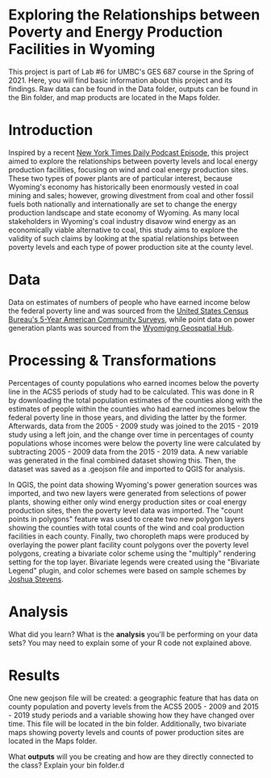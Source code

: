 # Exploring the Relationships between Poverty and Energy Production Facilities in Wyoming

This project is part of Lab #6 for UMBC's GES 687 course in the Spring of 2021. Here, you will find basic information about this project and its findings. Raw data can be found in the Data folder, outputs can be found in the Bin folder, and map products are located in the Maps folder.

# Introduction

Inspired by a recent [New York Times Daily Podcast Episode](https://www.nytimes.com/2021/03/16/podcasts/the-daily/wind-power-wyoming-climate-change.html), this project
aimed to explore the relationships between poverty levels and local energy production facilities, focusing on wind and coal energy production sites. These two types of power plants are of particular interest, because Wyoming's economy has historically been enormously vested in coal mining and sales; however, growing divestment from coal and other fossil fuels both nationally and internationally are set to change the energy production landscape and state economy of Wyoming. As many local stakeholders in Wyoming's coal industry disavow wind energy as an economically viable alternative to coal, this study aims to explore the validity of such claims by looking at the spatial relationships between poverty levels and each type of power production site at the county level.

# Data

Data on estimates of numbers of people who have earned income below the federal poverty line and was sourced from the [United States Census Bureau's 5-Year American Community Surveys](https://www.census.gov/data/developers/data-sets/acs-5year.html), while
point data on power generation plants was sourced from the [Wyomigng Geospatial Hub](https://data.geospatialhub.org/datasets/63934a36caea4bfeb97a7d7aa021daad_0?geometry=-116.070%2C41.634%2C-99.382%2C44.444). 


# Processing & Transformations

Percentages of county populations who earned incomes below the poverty line in the ACS5 periods of study had to be calculated. This was done in R by downloading the total population estimates of the counties along with the estimates of people within the counties who had earned incomes below the federal poverty line in those years, and dividing the latter by the former. Afterwards, data from the 2005 - 2009 study was joined to the 2015 - 2019 study using a left join, and the change over time in percentages of county populations whose incomes were below the poverty line were calculated by subtracting 2005 - 2009 data from the 2015 - 2019 data. A new variable was generated in the final combined dataset showing this. Then, the dataset was saved as a .geojson file and imported to QGIS for analysis.

In QGIS, the point data showing Wyoming's power generation sources was imported, and two new layers were generated from selections of power plants, showing either only wind energy production sites or coal energy production sites, then the poverty level data was imported. The "count points in polygons" feature was used to create two new polygon layers showing the counties with total counts of the wind and coal production facilities in each county. Finally, two choropleth maps were produced by overlaying the power plant facility count polygons over the poverty level polygons, creating a bivariate color scheme using the "multiply" rendering setting for the top layer. Bivariate legends were created using the "Bivariate Legend" plugin, and color schemes were based on sample schemes by [Joshua Stevens](https://www.joshuastevens.net/cartography/make-a-bivariate-choropleth-map/). 

# Analysis
What did you learn? What is the **analysis** you'll be performing on your data sets? You may need to explain some of your R code not explained above.


# Results

One new geojson file will be created: a geographic feature that has data on county population and poverty levels from the ACS5 2005 - 2009 and 2015 - 2019 study periods and a variable showing how they have changed over time. This file will be located in the bin folder. Additionally, two bivariate maps showing poverty levels and counts of power production sites are located in the Maps folder.

What **outputs** will you be creating and how are they directly connected to the class? Explain your bin folder.d
